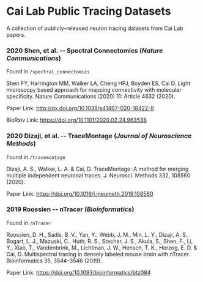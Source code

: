 # Cai Lab Public Tracing Datasets

A collection of publicly-released neuron tracing datasets from Cai Lab papers.


### 2020 Shen, et al. -- Spectral Connectomics (*Nature Communications*)

Found in `/spectral_connectomics`

Shen FY, Harrington MM, Walker LA, Cheng HPJ, Boyden ES, Cai D. Light microscopy based approach for mapping connectivity with molecular specificity. Nature Communications (2020) 11: Article 4632 (2020).

Paper Link: http://dx.doi.org/10.1038/s41467-020-18422-8

BioRxiv Link: https://doi.org/10.1101/2020.02.24.963538


### 2020 Dizaji, et al. -- TraceMontage (*Journal of Neuroscience Methods*)

Found in `/tracemontage`

Dizaji, A. S., Walker, L. A. & Cai, D. TraceMontage: A method for merging multiple independent neuronal traces. J. Neurosci. Methods 332, 108560 (2020). 

Paper Link: https://doi.org/10.1016/j.jneumeth.2019.108560


### 2019 Roossien -- nTracer (*Bioinformatics*)

Found in `/nTracer`

Roossien, D. H., Sadis, B. V., Yan, Y., Webb, J. M., Min, L. Y., Dizaji, A. S., Bogart, L. J., Mazuski, C., Huth, R. S., Stecher, J. S., Akula, S., Shen, F., Li, Y., Xiao, T., Vandenbrink, M., Lichtman, J. W., Hensch, T. K., Herzog, E. D. & Cai, D. Multispectral tracing in densely labeled mouse brain with nTracer. Bioinformatics 35, 3544–3546 (2019).

Paper Link: https://doi.org/10.1093/bioinformatics/btz084
